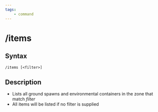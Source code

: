 ```yaml
---
tags:
    - command
---
```

# /items

## Syntax
<!--cmd-syntax-start-->
```eqcommand
/items [<filter>]
```
<!--cmd-syntax-end-->

## Description
<!--cmd-desc-start-->
* Lists all ground spawns and environmental containers in the zone that match _filter_
* All items will be listed if no filter is supplied
<!--cmd-desc-end-->
